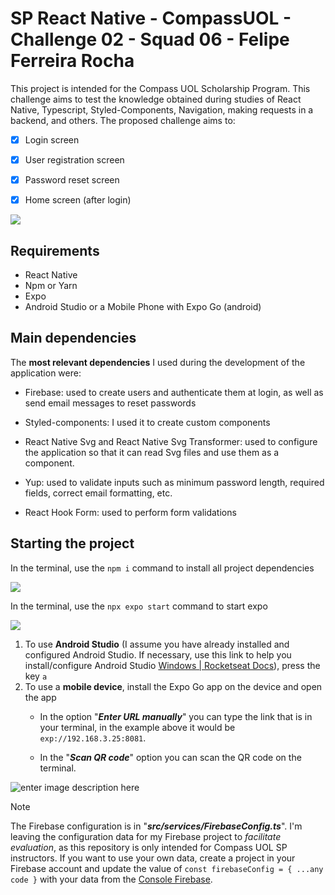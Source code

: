 
# SP React Native - CompassUOL - Challenge 02 - Squad 06 - Felipe Ferreira Rocha

This project is intended for the Compass UOL Scholarship Program. This challenge aims to test the knowledge obtained during studies of React Native, Typescript, Styled-Components, Navigation, making requests in a backend, and others. The proposed challenge aims to:

 - [x] Login screen
 - [x] User registration screen
 - [x] Password reset screen
 - [x] Home screen (after login)


![](https://i.imgur.com/RBCNFll.png)

## Requirements

- React Native
- Npm or Yarn
- Expo
- Android Studio or a Mobile Phone with Expo Go (android)

## Main dependencies

The **most relevant dependencies** I used during the development of the application were:

 - Firebase: used to create users and authenticate them at login, as
   well as send email messages to reset passwords
   
 - Styled-components: I used it to create custom components
   
  - React Native Svg and React Native Svg Transformer: used to configure
   the application so that it can read Svg files and use them as a
   component.
   
  - Yup: used to validate inputs such as minimum password length,
   required fields, correct email formatting, etc.
   
  - React Hook Form: used to perform form validations

## Starting the project

 In the terminal, use the `npm i` command to install all project dependencies
 
![](https://i.imgur.com/mpawOEY.png)
 
 In the terminal, use the `npx expo start` command to start expo
 
![](https://i.imgur.com/pYK70mU.png)

 1. To use **Android Studio** (I assume you have already installed and configured Android Studio. If necessary, use this link to help you install/configure Android Studio [Windows | Rocketseat Docs](https://react-native.rocketseat.dev/android/windows)), press the key `a`
2. To use a **mobile device**, install the Expo Go app on the device and open the app
	- In the option "***Enter URL manually***" you can type the link that is in your terminal, in the example above it would be `exp://192.168.3.25:8081`.

	- In the "***Scan QR code***" option you can scan the QR code on the terminal.


![enter image description here](https://i.imgur.com/i7xOh7D.jpeg)



> [!NOTE]
> The Firebase configuration is in "***src/services/FirebaseConfig.ts***". I'm leaving the configuration data for my Firebase project to *facilitate evaluation*, as this repository is only intended for Compass UOL SP instructors. If you want to use your own data, create a project in your Firebase account and update the value of `const firebaseConfig = { ...any code }` with your data from the [Console Firebase](https://firebase.google.com/?hl=pt).
